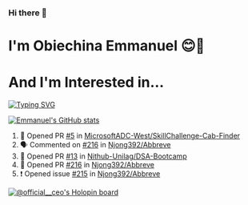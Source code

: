 ### Hi there 👋
# I'm Obiechina Emmanuel 😊🚀
# And I'm Interested in...
[![Typing SVG](https://readme-typing-svg.herokuapp.com?font=Sherif&size=40&pause=900&color=305042&center=true&vCenter=true&width=1000&height=100&lines=DevOps;Technical+Writing;Teaching+kids+tech)](https://git.io/typing-svg)
<!-- 
- 💼 I’m currently working as a Software Developer Intern at NITDA Unilag.
- 🌱 I’m currently learning AWS
- 👯 I’m looking to collaborate on Open source projects
- 📫 How to reach me: Drop a mail to emmanuelobiechina8@gmail.com -->
<!-- - ⚡ Checkout my portfolio: [My_portfolio](https://www.my-portfolio.netlify.app) -->
<!--
**chibuike-19/chibuike-19** is a ✨ _special_ ✨ repository because its `README.md` (this file) appears on your GitHub profile.

Here are some ideas to get you started

- 🔭 I’m currently working on ...
- 🌱 I’m currently learning ..
- 👯 I’m looking to collaborate on ..
- 🤔 I’m looking for help with ...
- 💬 Ask me about ...
- 📫 How to reach me: ..
- 😄 Pronouns: ...
- ⚡ Fun fact: ...
-->
[![Emmanuel's GitHub stats](https://github-readme-stats.vercel.app/api?username=Chibuike-19&hide=stars&show_icons=true&theme=radical)](https://github.com/anuraghazra/github-readme-stats)
<!--START_SECTION:activity-->
1. 💪 Opened PR [#5](https://github.com/MicrosoftADC-West/SkillChallenge-Cab-Finder/pull/5) in [MicrosoftADC-West/SkillChallenge-Cab-Finder](https://github.com/MicrosoftADC-West/SkillChallenge-Cab-Finder)
2. 🗣 Commented on [#216](https://github.com/Njong392/Abbreve/issues/216) in [Njong392/Abbreve](https://github.com/Njong392/Abbreve)
3. 💪 Opened PR [#13](https://github.com/Nithub-Unilag/DSA-Bootcamp/pull/13) in [Nithub-Unilag/DSA-Bootcamp](https://github.com/Nithub-Unilag/DSA-Bootcamp)
4. 💪 Opened PR [#216](https://github.com/Njong392/Abbreve/pull/216) in [Njong392/Abbreve](https://github.com/Njong392/Abbreve)
5. ❗️ Opened issue [#215](https://github.com/Njong392/Abbreve/issues/215) in [Njong392/Abbreve](https://github.com/Njong392/Abbreve)
<!--END_SECTION:activity-->
<!--[![Top Langs](https://github-readme-stats.vercel.app/api/top-langs/?username=Chibuike-19&layout=compact)](https://github.com/anuraghazra/github-readme-stats)-->
[![@official__ceo's Holopin board](https://holopin.io/api/user/board?user=official__ceo)](https://holopin.io/@official__ceo)




